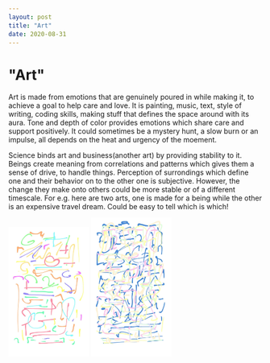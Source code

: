 ```yaml
---
layout: post
title: "Art"
date: 2020-08-31
---
```


"Art"
=========================
Art is made from emotions that are genuinely poured in while making it, to achieve a goal to help care and love. It is painting, music, text, style of writing, coding skills, making stuff that defines the space around
with its aura. Tone and depth of color provides emotions which share care and support positively. It could sometimes be a mystery hunt, a slow burn or an impulse, all depends on the heat and urgency of the moement.

Science binds art and business(another art) by providing stability to it. Beings create meaning from correlations and patterns which gives them a sense of drive, to handle things.
Perception of surrondings which define one and their behavior on to the other one is subjective. However, the change they make onto others could be more stable or of a different timescale.
For e.g. here are two arts, one is made for a being while the other is an expensive travel dream. Could be easy to tell which is which!

 <p float="left">
  <img src="../img/Notes_200830_203216_c3e_1.jpg" width="160" />
  <img src="../img/Notes_200830_203228_630_1.jpg" width="160" /> 
</p>
